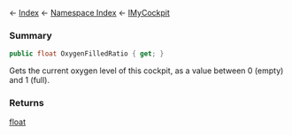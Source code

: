 ← [Index](Api-Index) ← [Namespace Index](Namespace-Index) ← [IMyCockpit](Sandbox.ModAPI.Ingame.IMyCockpit)

### Summary

```csharp
public float OxygenFilledRatio { get; }
```

Gets the current oxygen level of this cockpit, as a value between 0 (empty) and 1 (full).

### Returns

[float](https://docs.microsoft.com/en-us/dotnet/api/system.single?view=netframework-4.6)



